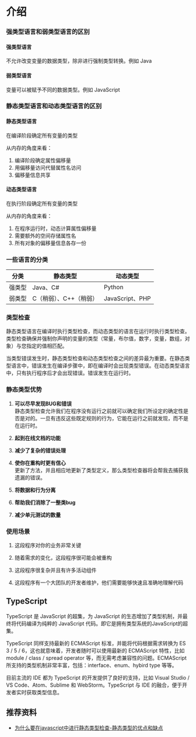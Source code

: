 # 介绍

### 强类型语言和弱类型语言的区别

#### 强类型语言

不允许改变变量的数据类型，除非进行强制类型转换。例如 Java

#### 弱类型语言

变量可以被赋予不同的数据类型。例如 JavaScript

### 静态类型语言和动态类型语言的区别

#### 静态类型语言

在编译阶段确定所有变量的类型

从内存的角度来看：
1. 编译阶段确定属性偏移量
2. 用偏移量访问代替属性名访问 
3. 偏移量信息共享

#### 动态类型语言

在执行阶段确定所有变量的类型

从内存的角度来看：
1. 在程序运行时，动态计算属性偏移量
2. 需要额外的空间存储属性名
3. 所有对象的偏移量信息各存一份

### 一些语言的分类

|分类|静态类型|动态类型|
| -- | -- | -- |
|强类型| Java、C# | Python |
|弱类型| C（稍弱）、C++（稍弱） | JavaScript、PHP |


### 类型检查

静态类型语言在编译时执行类型检查，而动态类型的语言在运行时执行类型检查。类型检查确保并强制你声明的变量的类型（常量，布尔值，数字，变量，数组，对象）与您指定的值相匹配。  

当类型错误发生时，静态类型检查和动态类型检查之间的差异最为重要。在静态类型语言中，错误发生在编译步骤中，即在编译时会出现类型错误。在动态类型语言中，只有执行程序后才会出现错误。错误发生在运行时。

### 静态类型优势

1. **可以尽早发现BUG和错误**  
静态类型检查允许我们在程序没有运行之前就可以确定我们所设定的确定性是否是对的。一旦有违反这些既定规则的行为，它能在运行之前就发现，而不是在运行时。  

2. **起到在线文档的功能**  

3. **减少了复杂的错误处理**  

4. **使你在重构时更有信心**  
更新了方法，并且相应地更新了类型定义，那么类型检查器将会帮我去捕获我遗漏的错误。

5. **将数据和行为分离**

6. **帮助我们消除了一整类bug**  

7. **减少单元测试的数量**  

### 使用场景

1. 这段程序对你的业务非常关键

2. 随着需求的变化，这段程序很可能会被重构

3. 这段程序很复杂并且有许多活动组件

4. 这段程序有一个大团队的开发者维护，他们需要能够快速且准确地理解代码

## TypeScript
TypeScript 是 JavaScript 的超集，为 JavaScript 的生态增加了类型机制，并最终将代码编译为纯粹的 JavaScript 代码。即它是拥有类型系统的JavaScript的超集。

TypeScript 同样支持最新的 ECMAScript 标准，并能将代码根据需求转换为 ES 3 / 5 / 6，这也就意味着，开发者随时可以使用最新的 ECMAScript 特性，比如 module / class / spread operator 等，而无需考虑兼容性的问题。ECMAScript 所支持的类型机制非常丰富，包括：interface、enum、hybird type 等等。  

目前主流的 IDE 都为 TypeScript 的开发提供了良好的支持，比如 Visual Studio / VS Code、Atom、Sublime 和 WebStorm。TypeScript 与 IDE 的融合，便于开发者实时获取类型信息。

## 推荐资料

* [为什么要在javascript中进行静态类型检查-静态类型的优点和缺点](https://www.jianshu.com/p/289b3c734a9f)
